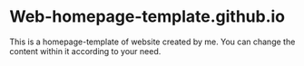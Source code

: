 # Web-homepage-template.github.io
This is a homepage-template of website created by me. You can change the content within it according to your need.
